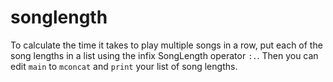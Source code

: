 # songlength
To calculate the time it takes to play multiple songs in a row, put each of the song lengths in a list using the infix SongLength operator `:.`. Then you can edit `main` to `mconcat` and `print` your list of song lengths.
